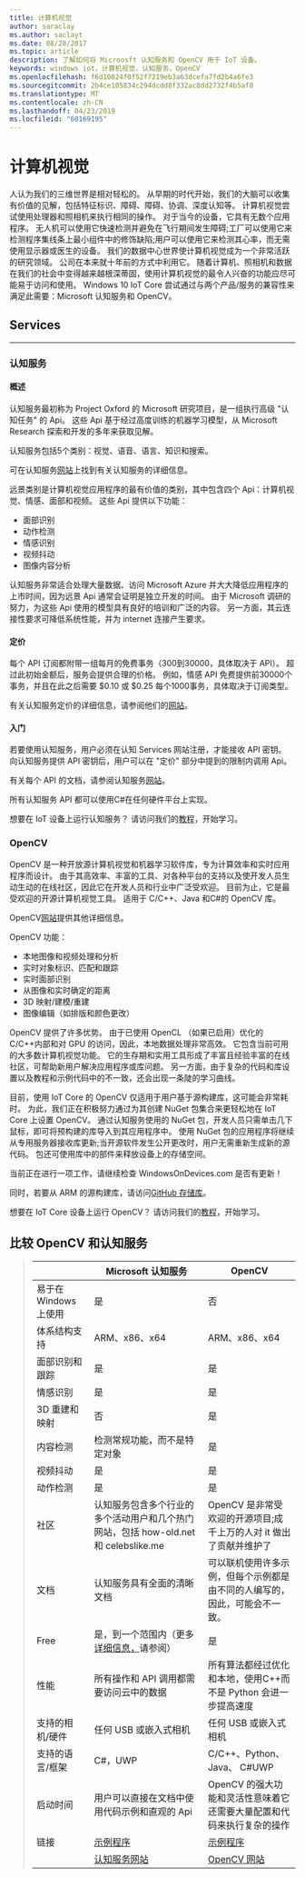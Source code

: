 ```yaml
---
title: 计算机视觉
author: saraclay
ms.author: saclayt
ms.date: 08/28/2017
ms.topic: article
description: 了解如何将 Microosft 认知服务和 OpenCV 用于 IoT 设备。
keywords: windows iot，计算机视觉，认知服务，OpenCV
ms.openlocfilehash: f6d10024f0f52f7219eb3a63dcefa7fd2b4a6fe3
ms.sourcegitcommit: 2b4ce105834c294dcdd8f332ac8dd2732f4b5af8
ms.translationtype: MT
ms.contentlocale: zh-CN
ms.lasthandoff: 04/23/2019
ms.locfileid: "60169195"
---
```

# <a name="computer-vision"></a>计算机视觉

人认为我们的三维世界是相对轻松的。 从早期的时代开始，我们的大脑可以收集有价值的见解，包括特征标识、障碍、障碍、协调、深度认知等。 计算机视觉尝试使用处理器和照相机来执行相同的操作。 对于当今的设备，它具有无数个应用程序。 无人机可以使用它快速检测并避免在飞行期间发生障碍;工厂可以使用它来检测程序集线条上最小组件中的修饰缺陷;用户可以使用它来检测其心率，而无需使用显示器或医生的设备。 我们的数据中心世界使计算机视觉成为一个非常活跃的研究领域。 公司在本来就十年前的方式中利用它。 随着计算机、照相机和数据在我们的社会中变得越来越根深蒂固，使用计算机视觉的最令人兴奋的功能应尽可能易于访问和使用。 Windows 10 IoT Core 尝试通过与两个产品/服务的兼容性来满足此需要：Microsoft 认知服务和 OpenCV。

## <a name="services"></a>Services
___

### <a name="cognitive-services"></a>认知服务

#### <a name="overview"></a>概述
认知服务最初称为 Project Oxford 的 Microsoft 研究项目，是一组执行高级 "认知任务" 的 Api。 这些 Api 基于经过高度训练的机器学习模型，从 Microsoft Research 探索和开发的多年来获取见解。

认知服务包括5个类别：视觉、语音、语言、知识和搜索。

可在认知服务[网站](https://www.microsoft.com/cognitive-services)上找到有关认知服务的详细信息。

远景类别是计算机视觉应用程序的最有价值的类别，其中包含四个 Api：计算机视觉、情感、面部和视频。 这些 Api 提供以下功能：
- 面部识别
- 动作检测
- 情感识别
- 视频抖动
- 图像内容分析

认知服务非常适合处理大量数据、访问 Microsoft Azure 并大大降低应用程序的上市时间，因为远景 Api 通常会证明是独立开发的时间。 由于 Microsoft 调研的努力，为这些 Api 使用的模型具有良好的培训和广泛的内容。 另一方面，其云连接性要求可降低系统性能，并为 internet 连接产生要求。

#### <a name="pricing"></a>定价
每个 API 订阅都附带一组每月的免费事务（300到30000，具体取决于 API）。 超过此初始金额后，服务会提供合理的价格。 例如，情感 API 免费提供前30000个事务，并且在此之后需要 $0.10 或 $0.25 每个1000事务，具体取决于订阅类型。

有关认知服务定价的详细信息，请参阅他们的[网站](https://www.microsoft.com/cognitive-services/en-us/pricing)。

#### <a name="get-started"></a>入门
若要使用认知服务，用户必须在认知 Services 网站注册，才能接收 API 密钥。 向认知服务提供 API 密钥后，用户可以在 "定价" 部分中提到的限制内调用 Api。

有关每个 API 的文档，请参阅认知服务[网站](https://www.microsoft.com/cognitive-services/en-us/documentation)。

所有认知服务 API 都可以使用C#在任何硬件平台上实现。

想要在 IoT 设备上运行认知服务？ 请访问我们的[教程](https://developer.microsoft.com/en-us/windows/iot/samples/cognitiveservices)，开始学习。

### <a name="opencv"></a>OpenCV

OpenCV 是一种开放源计算机视觉和机器学习软件库，专为计算效率和实时应用程序而设计。 由于其高效率、丰富的工具、对各种平台的支持以及使开发人员生动生动的在线社区，因此它在开发人员和行业中广泛受欢迎。 目前为止，它是最受欢迎的开源计算机视觉工具。 适用于 C/C++、Java 和C#的 OpenCV 库。

OpenCV[网站](http://opencv.org/)提供其他详细信息。

OpenCV 功能：
- 本地图像和视频处理和分析
- 实时对象标识、匹配和跟踪
- 实时面部识别
- 从图像和实时确定的距离
- 3D 映射/建模/重建
- 图像编辑（如排版和颜色更改）

OpenCV 提供了许多优势。 由于已使用 OpenCL （如果已启用）优化的 C/C++内部和对 GPU 的访问，因此，本地数据处理非常高效。 它包含当前可用的大多数计算机视觉功能。 它的生存期和实用工具形成了丰富且经验丰富的在线社区，可帮助新用户解决应用程序或库问题。 另一方面，由于复杂的代码和库设置以及教程和示例代码中的不一致，还会出现一条陡的学习曲线。

目前，使用 IoT Core 的 OpenCV 仅适用于用户基于源构建库，这可能会非常耗时。 为此，我们正在积极努力通过为其创建 NuGet 包集合来更轻松地在 IoT Core 上设置 OpenCV。 通过认知服务使用的 NuGet 包，开发人员只需单击几下鼠标，即可将预构建的库导入到其应用程序中。 使用 NuGet 包的应用程序将继续从专用服务器接收库更新;当开源软件发生公开更改时，用户无需重新生成新的源代码。 包还可使用库中的部件来释放设备上的存储空间。

当前正在进行一项工作，请继续检查 WindowsOnDevices.com 是否有更新！

同时，若要从 ARM 的源构建库，请访问[GitHub 存储库](https://github.com/Microsoft/opencv/tree/vs2015-samples-ARM)。

想要在 IoT Core 设备上运行 OpenCV？ 请访问我们的[教程](https://developer.microsoft.com/en-us/windows/iot/samples/opencv)，开始学习。

## <a name="comparing-opencv-and-cognitive-services"></a>比较 OpenCV 和认知服务

> |        |Microsoft 认知服务|OpenCV|
> |---------------------|--------|------|
> |易于在 Windows 上使用|是|否 |
> |体系结构支持|ARM、x86、x64 | ARM、x86、x64|
> |面部识别和跟踪| 是 | 是|
> |情感识别| 是 | 是|
> |3D 重建和映射| 否 | 是|
> |内容检测| 检测常规功能，而不是特定对象 | 是|
> |视频抖动| 是 | 是|
> |动作检测| 是 | 是|
> |社区| 认知服务包含多个行业的多个活动用户和几个热门网站，包括 how-old.net 和 celebslike.me | OpenCV 是非常受欢迎的开源项目;成千上万的人对 it 做出了贡献并维护了|
> |文档| 认知服务具有全面的清晰文档 | 可以联机使用许多示例，但每个示例都是由不同的人编写的，因此，可能会不一致。|
> |Free| 是，到一个范围内（更多[详细信息，](https://azure.microsoft.com/pricing/details/cognitive-services/)请参阅） | 是|
> |性能| 所有操作和 API 调用都需要访问云中的数据 | 所有算法都经过优化和本地，使用C++而不是 Python 会进一步提高速度|
> |支持的相机/硬件| 任何 USB 或嵌入式相机 | 任何 USB 或嵌入式相机|
> |支持的语言/框架| C#，UWP | C/C++、Python、Java、 C#UWP|
> |启动时间| 用户可以直接在文档中使用代码示例和直观的 Api | OpenCV 的强大功能和灵活性意味着它还需要大量配置和代码来执行复杂的操作|
> |链接| [示例程序](https://github.com/Microsoft/Windows-iotcore-samples/tree/develop/Samples/CognitiveServicesExample) | [示例程序](https://github.com/Microsoft/Windows-iotcore-samples/tree/develop/Samples/OpenCVExample) |
> |    |   [认知服务网站](https://azure.microsoft.com/services/cognitive-services/) |  [OpenCV 网站](http://opencv.org/)


